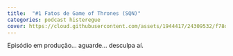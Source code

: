 ```yaml
---
title:  "#1 Fatos de Game of Thrones (SQN)"
categories: podcast histeregue
cover: https://cloud.githubusercontent.com/assets/1944417/24309532/f78dd9ac-10aa-11e7-96a0-105a5d62caa8.jpg
---
```


Episódio em produção... aguarde... desculpa aí.